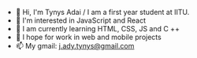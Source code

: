 - 👋 Hi, I'm Tynys Adai
     / I am a first year student at IITU.
- 👀 I'm interested in JavaScript and React
- 🌱 I am currently learning HTML, CSS, JS and C ++
- 💞️ I hope for work in web and mobile projects
- 📫 My gmail: j.ady.tynys@gmail.com

<!---
TynysA/TynysA is a ✨ special ✨ repository because its `README.md` (this file) appears on your GitHub profile.
You can click the Preview link to take a look at your changes.
--->
